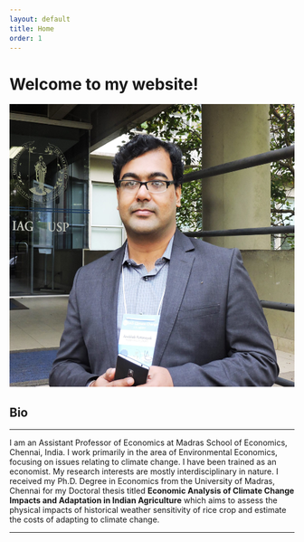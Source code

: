 ```yaml
---
layout: default
title: Home
order: 1
---
```


# Welcome to my website!




<img src="/images/AP_Brazil.jpg" width="600" height="500" />

## Bio
------------------------------------
I am an Assistant Professor of Economics at Madras School of Economics, Chennai, India. I work primarily in the area of Environmental Economics, focusing on issues relating to climate change. I have been trained as an economist. My research interests are mostly interdisciplinary in nature. I received my Ph.D. Degree in Economics from the University of Madras, Chennai for my Doctoral thesis titled **Economic Analysis of Climate Change Impacts and Adaptation in Indian Agriculture** which aims to assess the physical impacts of historical weather sensitivity of rice crop and estimate the costs of adapting to climate change.

------------------------------------
